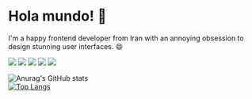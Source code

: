 # Hola mundo! 👋

I'm a happy frontend developer from Iran with an annoying obsession to design stunning user interfaces. 😄

[![](https://img.shields.io/badge/Stack_Overflow-FE7A16?style=for-the-badge&logo=stack-overflow&logoColor=white)](https://stackoverflow.com/users/13108482/amirhossein-shahbazi)
[![](https://img.shields.io/badge/website-000000?style=for-the-badge&logo=About.me&logoColor=white
)](https://jsdev.best/)
[![](https://img.shields.io/badge/LinkedIn-0077B5?style=for-the-badge&logo=linkedin&logoColor=white)](https://www.linkedin.com/in/amirhshahbazi)
[![](https://img.shields.io/badge/Medium-12100E?style=for-the-badge&logo=medium&logoColor=white)](https://shahbaziamir.medium.com/)
[![](https://img.shields.io/badge/Dribbble-EA4C89?style=for-the-badge&logo=dribbble&logoColor=white)](https://dribbble.com/shahbaziamir)

![Anurag's GitHub stats](https://github-readme-stats.vercel.app/api?username=amirhshahbazi&hide=contribs,issues&theme=radical)  
[![Top Langs](https://github-readme-stats.vercel.app/api/top-langs/?username=anuraghazra)](https://github.com/anuraghazra/github-readme-stats)

